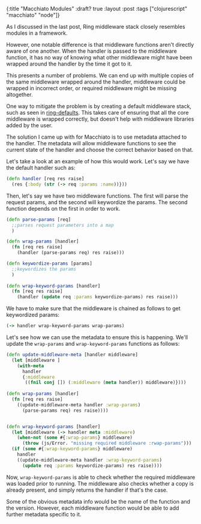 {:title "Macchiato Modules"
 :draft? true
 :layout :post
 :tags ["clojurescript" "macchiato" "node"]}
 
 As I discussed in the last post, Ring middleware stack closely resembles modules in a framework.
 
However, one notable difference is that middleware functions aren't directly aware of one another. When the handler is passed to the middleware function, it has no way of knowing what other middleware might have been wrapped around the handler by the time it got to it.

This presents a number of problems. We can end up with multiple copies of the same middleware wrapped around the handler, middleware could be wrapped in incorrect order, or required middleware might be missing altogether.

One way to mitigate the problem is by creating a default middleware stack, such as seen in [ring-defaults](https://github.com/ring-clojure/ring-defaults). This takes care of ensuring that all the core middleware is wrapped correctly, but doesn't help with middleware libraries added by the user.

The solution I came up with for Macchiato is to use metadata attached to the handler. The metadata will allow middleware functions to see the current state of the handler and choose the correct behavior based on that.

Let's take a look at an example of how this would work. Let's say we have the default handler such as:

```clojure
(defn handler [req res raise]
  (res {:body (str (-> req :params :name))}))
```

Then, let's say we have two middleware functions. The first will parse the request params, and the second will keywordize the params. The second function depends on the first in order to work.

```clojure
(defn parse-params [req]
  ;;parses request parameters into a map
  )

(defn wrap-params [handler]
  (fn [req res raise]
    (handler (parse-params req) res raise)))

(defn keywordize-params [params]
  ;;keywordizes the params
  )
          
(defn wrap-keyword-params [handler]
  (fn [req res raise]
    (handler (update req :params keywordize-params) res raise)))
```

We have to make sure that the middleware is chained as follows to get keywordized params:

```clojure
(-> handler wrap-keyword-params wrap-params)
```

Let's see how we can use the metadata to ensure this is happening. We'll update the `wrap-params` and `wrap-keyword-params` functions as follows:

```clojure
(defn update-middleware-meta [handler middleware]
  (let [middleware ]
    (with-meta
      handler
      {:middleware
       ((fnil conj []) (:middleware (meta handler)) middleware)})))
    
(defn wrap-params [handler]
  (fn [req res raise]
    ((update-middleware-meta handler :wrap-params)
      (parse-params req) res raise))))


(defn wrap-keyword-params [handler]
  (let [middleware (-> handler meta :middleware)
    (when-not (some #{:wrap-params} middleware)
      (throw (js/Error. "missing required middleware :rwap-params")))
  (if (some #{:wrap-keyword-params} middleware)
    handler
    ((update-middleware-meta handler :wrap-keyword-params)
      (update req :params keywordize-params) res raise))))
```

Now, `wrap-keyword-params` is able to check whether the required middleware was loaded prior to running. The middleware also checks whether a copy is already present, and simply returns the handler if that's the case.


Some of the obvious metadata info would be the name of the function and the version. However, each middleware function would be able to add further metadata specific to it.


 
  
  
  